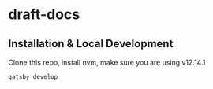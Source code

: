 # draft-docs

## Installation & Local Development

Clone this repo, install nvm, make sure you are using v12.14.1

`gatsby develop`
